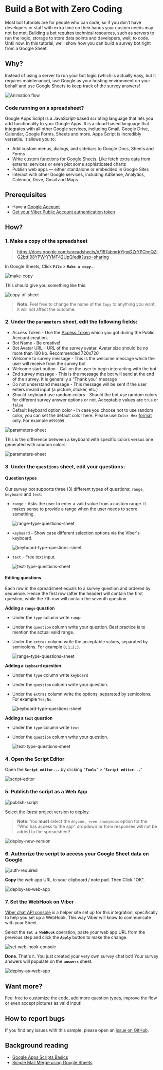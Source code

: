 # Build a Bot with Zero Coding

Most bot tutorials are for people who can code, so if you don’t have developers or staff with extra time on their hands your custom needs may not be met. Building a bot requires technical resources, such as servers to run the logic, storage to store data points and developers, well, to code. Until now. In this tutorial, we’ll show how you can build a survey bot right from a Google Sheet.

## Why?

Instead of using a server to run your bot logic (which is actually easy, but it requires maintenance), use Google as your hosting environment on your behalf and use Google Sheets to keep track of the survey answers!

![Animation flow](https://github.com/devrelv/blog/blob/master/google_sheet_flow.gif?raw=true)

### Code running on a spreadsheet?
Google Apps Script is a JavaScript-based scripting language that lets you add functionality to your Google Apps. It is a cloud‑based language that integrates with all other Google services, including Gmail, Google Drive, Calendar, Google Forms, Sheets and more. Apps Script is incredibly versatile. It allows you to:

- Add custom menus, dialogs, and sidebars to Google Docs, Sheets and Forms
- Write custom functions for Google Sheets. Like fetch extra data from external services or even plot some sophisticated charts
- Publish web apps — either standalone or embedded in Google Sites
- Interact with other Google services, including AdSense, Analytics, Calendar, Drive, Gmail and Maps

## Prerequisites
- Have a <a href="https://accounts.google.com/" target="_blank">Google Account</a>
- <a href="https://developers.viber.com/docs/general/getting-started-with-bots/" target="_blank">Get your Viber Public Account authentication token</a> 

## How?

### 1. Make a copy of the spreadsheet

>  <a href="https://docs.google.com/spreadsheets/d/187abmrkYlgoDZrYPChgQZiG2btfi98YPWrYYMF42UpQ/edit?usp=sharing" target="_blank">https://docs.google.com/spreadsheets/d/187abmrkYlgoDZrYPChgQZiG2btfi98YPWrYYMF42UpQ/edit?usp=sharing</a>

In Google Sheets, Click **`File`** > **`Make a copy`**...

![make-copy](https://github.com/devrelv/blog/blob/master/google_sheet_make_copy.jpg?raw=true)

This should give you something like this:

![copy-of-sheet](https://github.com/devrelv/blog/blob/master/google_sheet_edit_copy_name.jpg?raw=true)

> **Note:** Feel free to change the name of the `Copy` to anything you want, it will not affect the outcome.

### 2. Under the **`parameters`** sheet, edit the following fields:

- Access Token - Use the <a href="https://developers.viber.com/docs/faq/#authentication-tokens/" target="_blank">Access Token</a> which you got during the Public Account creation.
- Bot Name - Be creative!
- Bot Avatar URL - URL of the survey avatar. Avatar size should be no more than 100 kb. Recommended 720x720
- Welcome to survey message - This is the welcome message which the user will receive from the survey bot
- Welcome start button - Call on the user to begin interacting with the bot
- End survey message - This is the message the bot will send at the end of the survey. It is generally a “Thank you” message
- Do not understand message - This message will be sent if the user enters invalid input (a picture, sticker, etc.)
- Should keyboard use random colors - Should the bot use random colors for different survey answer options or not. Acceptable values are `true` or `false`
- Default keyboard option color - In case you choose not to use random color, you can set the default color here. Please use `Color Hex` <a href="http://www.color-hex.com//" target="_blank">format</a> only. For example `#999999`

![parameters-sheet](https://github.com/devrelv/blog/blob/master/google_sheet_parameters_edit.jpg?raw=true)

This is the difference between a keyboard with specific colors versus one generated with random colors:

![parameters-sheet](https://github.com/devrelv/blog/blob/master/google_sheet_solid_to_random.png?raw=true)


### 3. Under the **`questions`** sheet, edit your questions:

#### Question types
Our survey bot supports three (3) different types of questions: `range`, `keyboard` and `text`:

- `range` -  Asks the user to enter a valid value from a custom range. It makes sense to provide a range when the user needs to score something.

	![range-type-questions-sheet](https://github.com/devrelv/blog/blob/master/google_sheet_questions_example_range.jpg?raw=true)

- `keyboard` - Show case different selection options via the Viber's keyboard.

	![keyboard-type-questions-sheet](https://github.com/devrelv/blog/blob/master/google_sheet_questions_example_keyboard.jpg?raw=true)

- `text` - Free text input.

	![text-type-questions-sheet](https://github.com/devrelv/blog/blob/master/google_sheet_questions_example_text.jpg?raw=true)


#### Editing questions
Each row in the spreadsheet equals to a survey question and ordered by sequence. Hence the first row (after the header) will contain the first question, while the 7th row will contain the seventh question.

**Adding a `range` question**

- Under the `type` column write `range`
- Under the `question` column write your question. Best practice is to mention the actual valid range.
- Under the `extras` column write the acceptable values, separated by semicolons. For example `0;1;2;3`.

	![range-type-questions-sheet](https://github.com/devrelv/blog/blob/master/google_sheet_questions_range.jpg?raw=true)

**Adding a `keyboard` question**

- Under the `type` column write `keyboard`
- Under the `question` column write your question.
- Under the `extras` column write the options, separated by semicolons. For example `Yes;No`.

	![keyboard-type-questions-sheet](https://github.com/devrelv/blog/blob/master/google_sheet_questions_keyboard.jpg?raw=true)

**Adding a `text` question**

- Under the `type` column write `text`
- Under the `question` column write your question.

	![text-type-questions-sheet](https://github.com/devrelv/blog/blob/master/google_sheet_questions_text.jpg?raw=true)

### 4. Open the Script Editor

Open the **`Script editor...`** by clicking "**`Tools`**" > "**`Script editor...`**"

![script-editor](https://github.com/devrelv/blog/blob/master/google_sheet_open_script_editor.jpg?raw=true)

### 5. Publish the script as a Web App

![publish-script](https://github.com/devrelv/blog/blob/master/google_sheet_publish_web_app.jpg?raw=true)

Select the *latest* project version to deploy.

> **Note:** You **must** select the `Anyone, even anonymous` option for the "Who has access to the app" dropdown or form responses will not be added to the spreadsheet!

![deploy-new-version](https://github.com/devrelv/blog/blob/master/google_sheet_deploy_web_app.jpg?raw=true)

### 6. Authorize the script to access your Google Sheet data on Google

![auth-required](https://github.com/devrelv/blog/blob/master/google_sheet_deploy_auth.jpg?raw=true)

**Copy** the web app URL to your clipboard / note pad.
Then Click "OK".

![deploy-as-web-app](https://github.com/devrelv/blog/blob/master/google_sheet_deploy_url.jpg?raw=true)

### 7. Set the WebHook on Viber

<a href="https://viber-api-console.herokuapp.com/" target="_blank">Viber chat API console</a> is a helper site set up for this integration, specifically to help you set up a WebHook. This way Viber will know to communicate with your Sheet.

Select the **`Set a WebHook`** operation, paste your web app URL from the previous step and click the **`Apply`** button to make the change.

![set-web-hook-console](https://github.com/devrelv/blog/blob/master/google_sheet_console.jpg?raw=true)

**Done**. That's it. You just created your very own survey chat bot! Your survey answers will populate on the **`answers`** sheet.

![deploy-as-web-app](https://github.com/devrelv/blog/blob/master/google_sheet_answers.jpg?raw=true)

## Want more?
Feel free to customize the code, add more question types, improve the flow or even accept pictures as valid input!

## How to report bugs
If you find any issues with this sample, please open an [issue on GitHub](https://github.com/Viber/chat-bot-via-google-script-without-server/issues/new).

## Background reading

+ <a href="https://developers.google.com/apps-script" target="_blank">Google Apps Scripts Basics</a>
+ <a href="https://developers.google.com/apps-script/articles/mail_merge" target="_blank">Simple Mail Merge using Google Sheets</a>

